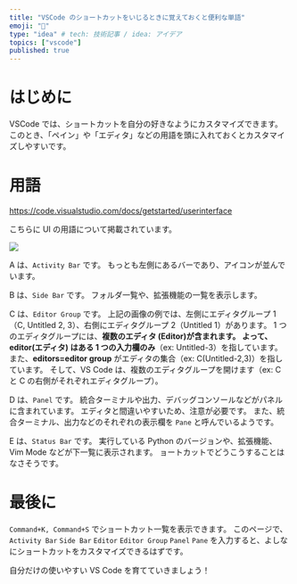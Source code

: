 ```yaml
---
title: "VSCode のショートカットをいじるときに覚えておくと便利な単語"
emoji: "🦔"
type: "idea" # tech: 技術記事 / idea: アイデア
topics: ["vscode"]
published: true
---
```


# はじめに

VSCode では、ショートカットを自分の好きなようにカスタマイズできます。
このとき、「ペイン」や「エディタ」などの用語を頭に入れておくとカスタマイズしやすいです。

# 用語

https://code.visualstudio.com/docs/getstarted/userinterface

こちらに UI の用語について掲載されています。

![](https://storage.googleapis.com/zenn-user-upload/66203628a05d0bd4554e3526.png)

A は、`Activity Bar` です。
もっとも左側にあるバーであり、アイコンが並んでいます。

B は、`Side Bar` です。
フォルダ一覧や、拡張機能の一覧を表示します。

C は、`Editor Group` です。
上記の画像の例では、左側にエディタグループ 1（C, Untitled 2, 3）、右側にエディタグループ 2（Untitled 1）があります。
1 つのエディタグループには、**複数のエディタ (Editor)**が含まれます。
よって、**editor(エディタ)** は**ある 1 つの入力欄のみ**（ex: Untitled-3）を指しています。
また、**editors=editor group** がエディタの集合（ex: C(Untitled-2,3)）を指しています。
そして、VS Code は、複数のエディタグループを開けます（ex: C と C の右側がそれぞれエディタグループ）。

D は、`Panel` です。
統合ターミナルや出力、デバッグコンソールなどがパネルに含まれています。
エディタと間違いやすいため、注意が必要です。
また、統合ターミナル、出力などのそれぞれの表示欄を `Pane` と呼んでいるようです。

E は、`Status Bar` です。
実行している Python のバージョンや、拡張機能、Vim Mode などが下一覧に表示されます。
ョートカットでどうこうすることはなさそうです。

# 最後に

`Command+K, Command+S` でショートカット一覧を表示できます。
このページで、`Activity Bar` `Side Bar` `Editor` `Editor Group` `Panel` `Pane` を入力すると、よしなにショートカットをカスタマイズできるはずです。
<!-- textlint-disable -->
自分だけの使いやすい VS Code を育てていきましょう！
